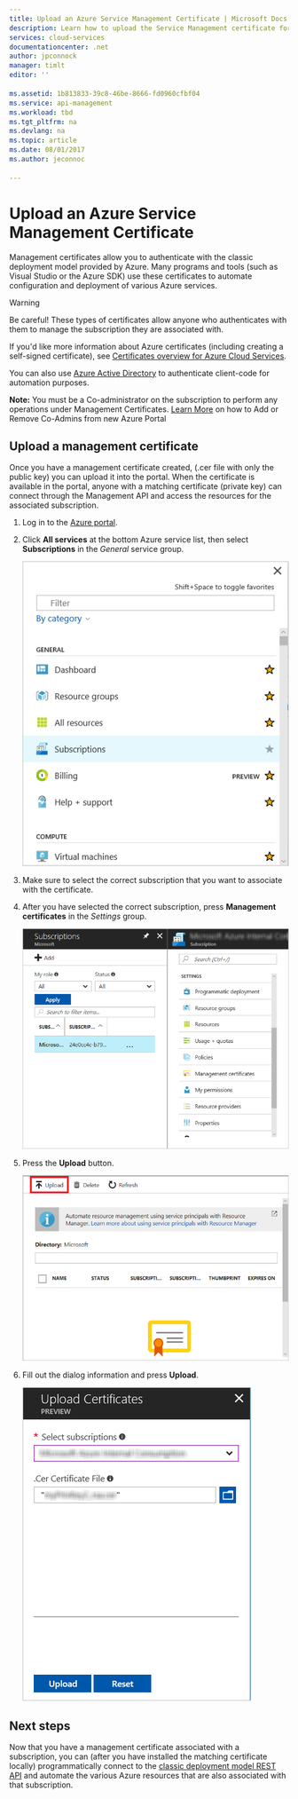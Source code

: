```yaml
---
title: Upload an Azure Service Management Certificate | Microsoft Docs
description: Learn how to upload the Service Management certificate for the Azure portal.
services: cloud-services
documentationcenter: .net
author: jpconnock
manager: timlt
editor: ''

ms.assetid: 1b813833-39c8-46be-8666-fd0960cfbf04
ms.service: api-management
ms.workload: tbd
ms.tgt_pltfrm: na
ms.devlang: na
ms.topic: article
ms.date: 08/01/2017
ms.author: jeconnoc

---
```

# Upload an Azure Service Management Certificate
Management certificates allow you to authenticate with the classic deployment model provided by Azure. Many programs and tools (such as Visual Studio or the Azure SDK) use these certificates to automate configuration and deployment of various Azure services. 

> [!WARNING]
> Be careful! These types of certificates allow anyone who authenticates with them to manage the subscription they are associated with.
>
>

If you'd like more information about Azure certificates (including creating a self-signed certificate), see [Certificates overview for Azure Cloud Services](cloud-services/cloud-services-certs-create.md#what-are-management-certificates).

You can also use [Azure Active Directory](https://azure.microsoft.com/services/active-directory/) to authenticate client-code for automation purposes.

**Note:** You must be a Co-administrator on the subscription to perform any operations under Management Certificates. [Learn More](https://go.microsoft.com/fwlink/?linkid=849300) on how to Add or Remove Co-Admins from new Azure Portal 

## Upload a management certificate
Once you have a management certificate created, (.cer file with only the public key) you can upload it into the portal. When the certificate is available in the portal, anyone with a matching certificate (private key) can connect through the Management API and access the resources for the associated subscription.

1. Log in to the [Azure portal](https://portal.azure.com).
2. Click **All services** at the bottom Azure service list, then select **Subscriptions** in the _General_ service group.

    ![Subscription menu](./media/azure-api-management-certs/subscriptions_menu.png)

3. Make sure to select the correct subscription that you want to associate with the certificate.     
4. After you have selected the correct subscription, press **Management certificates** in the _Settings_ group.

    ![Settings](./media/azure-api-management-certs/mgmtcerts_menu.png)

5. Press the **Upload** button.

    ![Upload on certificates page](./media/azure-api-management-certs/certificates_page.png)
6. Fill out the dialog information and press **Upload**.

    ![Settings](./media/azure-api-management-certs/certificate_details.png)

## Next steps
Now that you have a management certificate associated with a subscription, you can (after you have installed the matching certificate locally) programmatically connect to the [classic deployment model REST API](https://msdn.microsoft.com/library/azure/mt420159.aspx) and automate the various Azure resources that are also associated with that subscription.
